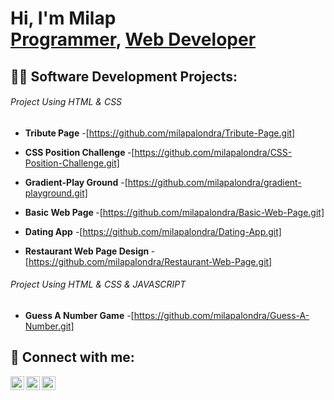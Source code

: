 <h1>Hi, I'm Milap <br/><a href="https://github.com/milapalondra">Programmer</a>, <a href="https://www.linkedin.com/in/milap-alondra/">Web Developer</a></h1>

<h2>👨‍💻 Software Development Projects:</h2>

<h6>Project Using HTML & CSS</h6>

- <b>Tribute Page</b>
 -[https://github.com/milapalondra/Tribute-Page.git]

- <b>CSS Position Challenge </b>
 -[https://github.com/milapalondra/CSS-Position-Challenge.git]
   
- <b>Gradient-Play Ground</b>
  -[https://github.com/milapalondra/gradient-playground.git]

- <b>Basic Web Page </b>
  -[https://github.com/milapalondra/Basic-Web-Page.git]

- <b>Dating App</b>
  -[https://github.com/milapalondra/Dating-App.git]
  
- <b>Restaurant Web Page Design </b>
  -[https://github.com/milapalondra/Restaurant-Web-Page.git]

<h6>Project Using HTML & CSS & JAVASCRIPT</h6>

- <b>Guess A Number Game</b>
  -[https://github.com/milapalondra/Guess-A-Number.git]

<h2> 🤳 Connect with me:</h2>

[<a target="_blank"><img align="left" alt="Milap Alondra | Twitter" width="22px" src="https://cdn.jsdelivr.net/npm/simple-icons@v3/icons/twitter.svg" /></a>][twitter]
[<img align="left" target="_blank" alt="Milap Alondra | LinkedIn" width="22px" src="https://cdn.jsdelivr.net/npm/simple-icons@v3/icons/linkedin.svg" />][linkedin]
[<img align="left" target="_blank" alt="Milap Alondra  | Instagram" width="22px" src="https://cdn.jsdelivr.net/npm/simple-icons@v3/icons/instagram.svg" />][instagram]

[twitter]: https://twitter.com/milap_alondra
[instagram]: https://www.instagram.com/where.milap.goes
[linkedin]: https://www.linkedin.com/in/milap-alondra-a0a036236

